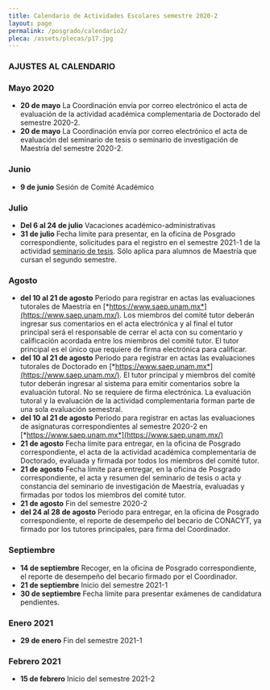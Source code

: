 ```yaml
---
title: Calendario de Actividades Escolares semestre 2020-2
layout: page
permalink: /posgrado/calendario2/
pleca: /assets/plecas/p17.jpg
---
```


### AJUSTES AL CALENDARIO

### Mayo 2020

- **20 de mayo** La Coordinación envía por correo electrónico el acta de evaluación de la actividad académica complementaria de Doctorado del semestre 2020-2.
- **20 de mayo** La Coordinación envía por correo electrónico el acta de evaluación del seminario de tesis o seminario de investigación de Maestría del semestre 2020-2.

### Junio

- **9 de junio** Sesión de Comité Académico

### Julio

- **Del 6 al 24 de julio** Vacaciones académico-administrativas
- **31 de julio** Fecha límite para presentar, en la oficina de Posgrado correspondiente, solicitudes para el registro en el semestre 2021-1 de la actividad [seminario de tesis](/maestria/seminario_tesis). Sólo aplica para alumnos de Maestría que cursan el segundo semestre.

### Agosto

- **del 10 al 21 de agosto** Periodo para registrar en actas las evaluaciones tutorales de Maestría en [*https://www.saep.unam.mx*](https://www.saep.unam.mx/). Los miembros del comité tutor deberán ingresar sus comentarios en el acta electrónica y al final el tutor principal será el responsable de cerrar el acta con su comentario y calificación acordada entre los miembros del comité tutor. El tutor principal es el único que requiere de firma electrónica para calificar.
- **del 10 al 21 de agosto** Periodo para registrar en actas las evaluaciones tutorales de Doctorado en [*https://www.saep.unam.mx*](https://www.saep.unam.mx/). El tutor principal y miembros del comité tutor deberán ingresar al sistema para emitir comentarios sobre la evaluación tutoral. No se requiere de firma electrónica. La evaluación tutoral y la evaluación de la actividad complementaria forman parte de una sola evaluación semestral.
- **del 10 al 21 de agosto** Periodo para registrar en actas las evaluaciones de asignaturas correspondientes al semestre 2020-2 en [*https://www.saep.unam.mx*](https://www.saep.unam.mx/)
- **21 de agosto** Fecha límite para entregar, en la oficina de Posgrado correspondiente, el acta de la actividad académica complementaria de Doctorado, evaluada y firmada por todos los miembros del comité tutor.
- **21 de agosto** Fecha límite para entregar, en la oficina de Posgrado correspondiente, el acta y resumen del seminario de tesis o acta y constancia del seminario de investigación de Maestría, evaluadas y firmadas por todos los miembros del comité tutor.
- **21 de agosto** Fin del semestre 2020-2
- **del 24 al 28 de agosto** Periodo para entregar, en la oficina de Posgrado correspondiente, el reporte de desempeño del becario de CONACYT, ya firmado por los tutores principales, para firma del Coordinador.

### Septiembre
- **14 de septiembre** Recoger, en la oficina de Posgrado correspondiente, el reporte de desempeño del becario firmado por el Coordinador.
- **21 de septiembre** Inicio del semestre 2021-1
- **30 de septiembre** Fecha límite para presentar exámenes de candidatura pendientes.

### Enero 2021
- **29 de enero** Fin del semestre 2021-1

### Febrero 2021
- **15 de febrero** Inicio del semestre 2021-2


